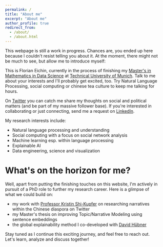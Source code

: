 ```yaml
---
permalink: /
title: "About me"
excerpt: "About me"
author_profile: true
redirect_from: 
  - /about/
  - /about.html
---
```


This webpage is still a work in progress. Chances are, you ended up here because I couldn't resist telling you about it. At the moment, there might not be much to see, but allow me to introduce myself:

This is Florian Eichin, currently in the process of finishing my [Master's in Mathematics in Data Science](https://www.ma.tum.de/en/studies-information/study-programs-mathematics/master-mathematics-in-data-science.html) at [Technical University of Munich](https://www.cit.tum.de/en/cit/home/). Talk to me about your interests and I'll probably get excited, too. Try Natural Language Processing, social computing or chinese tea culture to keep me talking for hours. 

On [Twitter](https://twitter.com/florian_eichin) you can catch me share my thoughts on social and political matters (and be part of my massive follower base). If you're interested in collaborating or just connecting, send me a request on [LinkedIn](https://www.linkedin.com/in/florian-eichin/).

My research interests include:
- Natural language processing and understanding
- Social computing with a focus on social network analysis
- Machine learning esp. within language processing
- Explainable AI
- Data engineering, science and visualization


What's on the horizon for me?
=====

Well, apart from putting the finishing touches on this website, I'm actively in pursuit of a PhD role to further my research career. Here is a glimpse of what we could build on:

- my work with [Professor Kristin Shi-Kupfer](https://www.uni-trier.de/en/universitaet/fachbereiche-faecher/fachbereich-ii/faecher/chinese-studies/profile/staff-a-z/translate-to-englisch-prof-dr-kristin-shi-kupfer) on researching narratives within the Chinese diaspora on Twitter
- my Master's thesis on improving Topic/Narrative Modeling using sentence embeddings   
- the global explainability method I co-developed with [David Hübner](https://david-huebner.com/)

Stay tuned as I continue this exciting journey, and feel free to reach out. Let's learn, analyze and discuss together!

